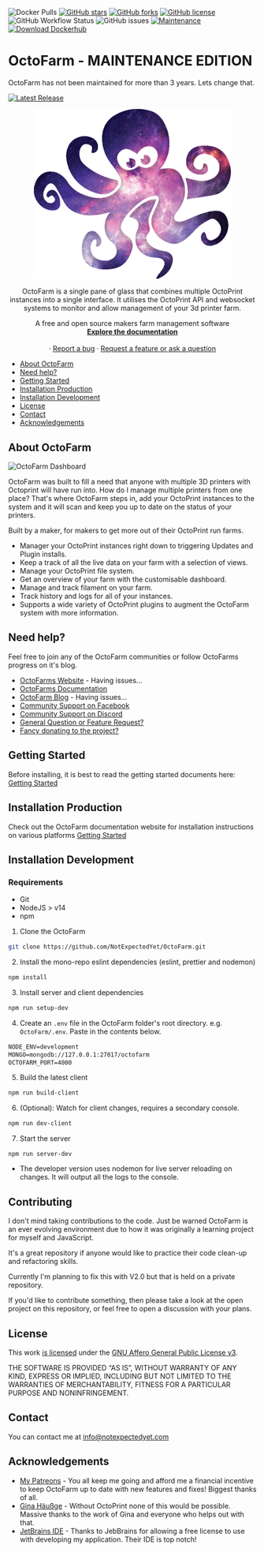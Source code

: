 ![Docker Pulls](https://img.shields.io/docker/pulls/octofarm/octofarm?style=appveyor)
[![GitHub stars](https://img.shields.io/github/stars/octofarm/octofarm?style=appveyor)](https://github.com/NotExpectedYet/OctoFarm/stargazers)
[![GitHub forks](https://img.shields.io/github/forks/octofarm/octofarm?style=appveyor)](https://github.com/NotExpectedYet/OctoFarm/network)
[![GitHub license](https://img.shields.io/github/license/octofarm/octofarm?style=appveyor)](https://github.com/NotExpectedYet/octofarm/blob/master/LICENSE.txt)
![GitHub Workflow Status](https://img.shields.io/github/workflow/status/octofarm/octofarm/ci?style=appveyor)
![GitHub issues](https://img.shields.io/github/issues/octofarm/octofarm?color=green&style=appveyor)
[![Maintenance](https://img.shields.io/badge/Maintained%3F-yes-green.svg?style=appveyor)](https://GitHub.com/octofarm/octofarm/graphs/commit-activity)
[![Download Dockerhub](https://img.shields.io/badge/DOCKERHUB-OCTOFARM-<COLOR>.svg?style=appveyor)](https://hub.docker.com/r/octofarm/octofarm)

# OctoFarm - MAINTENANCE EDITION

OctoFarm has not been maintained for more than 3 years. Lets change that.

[![Latest Release](https://img.shields.io/github/release/octofarm/octofarm)](https://img.shields.io/github/v/tag/octofarm/octofarm?sort=date)

<div align="center">
  <a href="https://github.com/NotExpectedYet/OctoFarm">
    <img src="https://github.com/OctoFarm/OctoFarm/blob/master/server/assets/images/logo.png?raw=true" alt="Logo" width="400px">
  </a>

  <p align="center">
    OctoFarm is a single pane of glass that combines multiple OctoPrint instances into a single interface. It utilises the OctoPrint API and websocket systems to monitor and allow management of your 3d printer farm. <br/>
  </p>

  <p align="center">
    A free and open source makers farm management software
    <br />
    <a href="https://docs.octofarm.net"><strong>Explore the documentation</strong></a>
    <br />
    <br />
    ·
    <a href="https://github.com/octofarm/octofarm/issues">Report a bug</a>
    ·
    <a href="https://github.com/OctoFarm/OctoFarm/discussions/new">Request a feature or ask a question</a>
  </p>
</div>

- [About OctoFarm](#about-octofarm)
- [Need help?](#need-help)
- [Getting Started](#getting-started)
- [Installation Production](#installation-production)
- [Installation Development](#installation-development)
- [License](#license)
- [Contact](#contact)
- [Acknowledgements](#acknowledgements)

## About OctoFarm

![OctoFarm Dashboard][DashboardScreenshot]

OctoFarm was built to fill a need that anyone with multiple 3D printers with Octoprint will have run into. How do I
manage multiple printers from one place? That's where OctoFarm steps in, add your OctoPrint instances to the system and
it will scan and keep you up to date on the status of your printers.

Built by a maker, for makers to get more out of their OctoPrint run farms.

- Manager your OctoPrint instances right down to triggering Updates and Plugin installs.
- Keep a track of all the live data on your farm with a selection of views.
- Manage your OctoPrint file system.
- Get an overview of your farm with the customisable dashboard.
- Manage and track filament on your farm.
- Track history and logs for all of your instances.
- Supports a wide variety of OctoPrint plugins to augment the OctoFarm system with more information.

## Need help?

Feel free to join any of the OctoFarm communities or follow OctoFarms progress on it's blog.

- [OctoFarms Website](https://octofarm.net/) - Having issues...
- [OctoFarms Documentation](https://docs.octofarm.net/)
- [OctoFarm Blog](https://octofarm.net/blog/) - Having issues...
- [Community Support on Facebook](https://www.facebook.com/groups/octofarm/)
- [Community Support on Discord](https://discord.gg/vjabMUn/)
- [General Question or Feature Request?](https://github.com/OctoFarm/OctoFarm/discussionss/)
- [Fancy donating to the project?](https://octofarm.net/sponsorship/)

## Getting Started

Before installing, it is best to read the getting started documents here:
[Getting Started](https://docs.octofarm.net/getting-started/)

## Installation Production

Check out the OctoFarm documentation website for installation instructions on various platforms
[Getting Started](https://docs.octofarm.net/installation/)

## Installation Development

### Requirements

- Git
- NodeJS > v14
- npm

1. Clone the OctoFarm

```sh
git clone https://github.com/NotExpectedYet/OctoFarm.git
```

2. Install the mono-repo eslint dependencies (eslint, prettier and nodemon)

```sh
npm install
```

3. Install server and client dependencies

```sh
npm run setup-dev
```

4. Create an `.env` file in the OctoFarm folder's root directory. e.g. `OctoFarm/.env`.
   Paste in the contents below.

```dotenv
NODE_ENV=development
MONGO=mongodb://127.0.0.1:27017/octofarm
OCTOFARM_PORT=4000
```

5. Build the latest client

```sh
npm run build-client
```

6. (Optional): Watch for client changes, requires a secondary console.

```sh
npm run dev-client
```

7. Start the server

```sh
npm run server-dev
```

- The developer version uses nodemon for live server reloading on changes. It will output all the logs to the console.

## Contributing

I don't mind taking contributions to the code. Just be warned OctoFarm is an ever evolving environment due to how it was originally a learning project for myself and JavaScript.

It's a great repository if anyone would like to practice their code clean-up and refactoring skills.

Currently I'm planning to fix this with V2.0 but that is held on a private repository.

If you'd like to contribute something, then please take a look at the open project on this repository, or feel free to open a discussion with your plans.

## License

This work [is licensed](https://github.com/OctoFarm/OctoFarm/blob/master/LICENSE.txt) under the [GNU Affero General Public License v3](https://www.gnu.org/licenses/agpl-3.0.html).

THE SOFTWARE IS PROVIDED “AS IS”, WITHOUT WARRANTY OF ANY KIND, EXPRESS OR IMPLIED, INCLUDING BUT NOT LIMITED TO THE WARRANTIES OF MERCHANTABILITY, FITNESS FOR A PARTICULAR PURPOSE AND NONINFRINGEMENT.

## Contact

You can contact me at [info@notexpectedyet.com](mailto:info@notexpectedyet.com)

## Acknowledgements

- [My Patreons](https://www.patreon.com/NotExpectedYet) - You all keep me going and afford me a financial incentive to keep OctoFarm up to date with new features and fixes! Biggest thanks of all.
- [Gina Häußge](https://octoprint.org/) - Without OctoPrint none of this would be possible. Massive thanks to the work
  of Gina and everyone who helps out with that.
- [JetBrains IDE](https://www.jetbrains.com/webstorm/) - Thanks to JebBrains for allowing a free license to use with
  developing my application. Their IDE is top notch!

[DashboardScreenshot]: https://github.com/NotExpectedYet/OctoFarm/blob/master/screenshots/dashboard.png?raw=true

